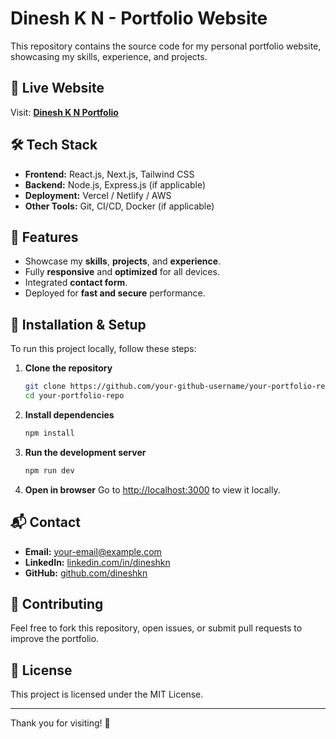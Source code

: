 # Dinesh K N - Portfolio Website

This repository contains the source code for my personal portfolio website, showcasing my skills, experience, and projects.

## 🚀 Live Website
Visit: **[Dinesh K N Portfolio](https://www.dineshkn.site/)**

## 🛠️ Tech Stack
- **Frontend:** React.js, Next.js, Tailwind CSS
- **Backend:** Node.js, Express.js (if applicable)
- **Deployment:** Vercel / Netlify / AWS
- **Other Tools:** Git, CI/CD, Docker (if applicable)

## 📂 Features
- Showcase my **skills**, **projects**, and **experience**.
- Fully **responsive** and **optimized** for all devices.
- Integrated **contact form**.
- Deployed for **fast and secure** performance.

## 🚀 Installation & Setup
To run this project locally, follow these steps:

1. **Clone the repository**
   ```sh
   git clone https://github.com/your-github-username/your-portfolio-repo.git
   cd your-portfolio-repo
   ```

2. **Install dependencies**
   ```sh
   npm install
   ```

3. **Run the development server**
   ```sh
   npm run dev
   ```

4. **Open in browser**
   Go to [http://localhost:3000](http://localhost:3000) to view it locally.

## 📬 Contact
- **Email:** [your-email@example.com](mailto:your-email@example.com)
- **LinkedIn:** [linkedin.com/in/dineshkn](https://www.linkedin.com/in/dineshkn)
- **GitHub:** [github.com/dineshkn](https://github.com/dineshkn)

## 🤝 Contributing
Feel free to fork this repository, open issues, or submit pull requests to improve the portfolio.

## 📜 License
This project is licensed under the MIT License.

---

Thank you for visiting! 🚀
